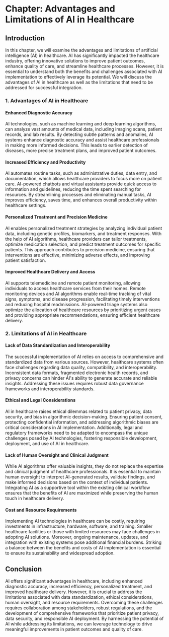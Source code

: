 Chapter: Advantages and Limitations of AI in Healthcare
=======================================================

Introduction
------------

In this chapter, we will examine the advantages and limitations of artificial intelligence (AI) in healthcare. AI has significantly impacted the healthcare industry, offering innovative solutions to improve patient outcomes, enhance quality of care, and streamline healthcare processes. However, it is essential to understand both the benefits and challenges associated with AI implementation to effectively leverage its potential. We will discuss the advantages of AI in healthcare as well as the limitations that need to be addressed for successful integration.

### 1. Advantages of AI in Healthcare

#### Enhanced Diagnostic Accuracy

AI technologies, such as machine learning and deep learning algorithms, can analyze vast amounts of medical data, including imaging scans, patient records, and lab results. By detecting subtle patterns and anomalies, AI systems enhance diagnostic accuracy and assist healthcare professionals in making more informed decisions. This leads to earlier detection of diseases, more precise treatment plans, and improved patient outcomes.

#### Increased Efficiency and Productivity

AI automates routine tasks, such as administrative duties, data entry, and documentation, which allows healthcare providers to focus more on patient care. AI-powered chatbots and virtual assistants provide quick access to information and guidelines, reducing the time spent searching for resources. By streamlining processes and eliminating manual tasks, AI improves efficiency, saves time, and enhances overall productivity within healthcare settings.

#### Personalized Treatment and Precision Medicine

AI enables personalized treatment strategies by analyzing individual patient data, including genetic profiles, biomarkers, and treatment responses. With the help of AI algorithms, healthcare providers can tailor treatments, optimize medication selection, and predict treatment outcomes for specific patients. This approach contributes to precision medicine, ensuring that interventions are effective, minimizing adverse effects, and improving patient satisfaction.

#### Improved Healthcare Delivery and Access

AI supports telemedicine and remote patient monitoring, allowing individuals to access healthcare services from their homes. Remote monitoring devices and AI algorithms enable real-time tracking of vital signs, symptoms, and disease progression, facilitating timely interventions and reducing hospital readmissions. AI-powered triage systems also optimize the allocation of healthcare resources by prioritizing urgent cases and providing appropriate recommendations, ensuring efficient healthcare delivery.

### 2. Limitations of AI in Healthcare

#### Lack of Data Standardization and Interoperability

The successful implementation of AI relies on access to comprehensive and standardized data from various sources. However, healthcare systems often face challenges regarding data quality, compatibility, and interoperability. Inconsistent data formats, fragmented electronic health records, and privacy concerns can hinder AI's ability to generate accurate and reliable insights. Addressing these issues requires robust data governance frameworks and interoperability standards.

#### Ethical and Legal Considerations

AI in healthcare raises ethical dilemmas related to patient privacy, data security, and bias in algorithmic decision-making. Ensuring patient consent, protecting confidential information, and addressing algorithmic biases are critical considerations in AI implementation. Additionally, legal and regulatory frameworks need to be adapted to encompass the unique challenges posed by AI technologies, fostering responsible development, deployment, and use of AI in healthcare.

#### Lack of Human Oversight and Clinical Judgment

While AI algorithms offer valuable insights, they do not replace the expertise and clinical judgment of healthcare professionals. It is essential to maintain human oversight to interpret AI-generated results, validate findings, and make informed decisions based on the context of individual patients. Integrating AI as a supportive tool within the existing clinical workflow ensures that the benefits of AI are maximized while preserving the human touch in healthcare delivery.

#### Cost and Resource Requirements

Implementing AI technologies in healthcare can be costly, requiring investments in infrastructure, hardware, software, and training. Smaller healthcare facilities or those with limited resources may face challenges in adopting AI solutions. Moreover, ongoing maintenance, updates, and integration with existing systems pose additional financial burdens. Striking a balance between the benefits and costs of AI implementation is essential to ensure its sustainability and widespread adoption.

Conclusion
----------

AI offers significant advantages in healthcare, including enhanced diagnostic accuracy, increased efficiency, personalized treatment, and improved healthcare delivery. However, it is crucial to address the limitations associated with data standardization, ethical considerations, human oversight, and resource requirements. Overcoming these challenges requires collaboration among stakeholders, robust regulations, and the development of comprehensive frameworks that prioritize patient privacy, data security, and responsible AI deployment. By harnessing the potential of AI while addressing its limitations, we can leverage technology to drive meaningful improvements in patient outcomes and quality of care.
